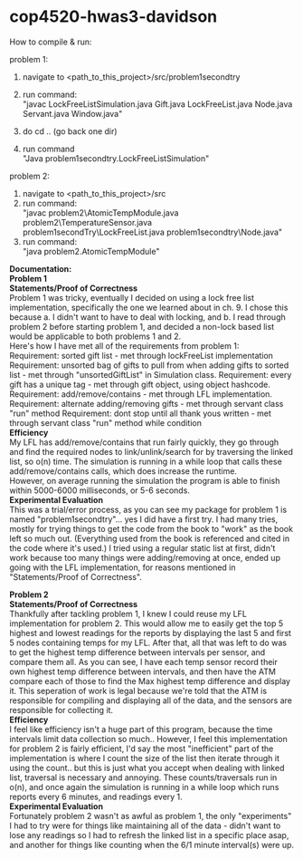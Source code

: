 # cop4520-hwas3-davidson

How to compile & run:

problem 1:  
1. navigate to <path_to_this_project>/src/problem1secondtry
2. run command:   
"javac LockFreeListSimulation.java Gift.java LockFreeList.java Node.java Servant.java Window.java"

3. do cd .. (go back one dir)  
4. run command   
"Java problem1secondtry.LockFreeListSimulation"  

problem 2:  
1. navigate to <path_to_this_project>/src  
2. run command:  
"javac problem2\AtomicTempModule.java problem2\TemperatureSensor.java problem1secondTry\LockFreeList.java problem1secondtry\Node.java"  
3. run command:  
"java problem2.AtomicTempModule"

**Documentation:**  
**Problem 1**  
**Statements/Proof of Correctness**  
Problem 1 was tricky, eventually I decided on using a lock free list implementation, specifically the one we learned about in ch. 9.
I chose this because a. I didn't want to have to deal with locking, and b. I read through problem 2 before starting problem 1, and decided
a non-lock based list would be applicable to both problems 1 and 2.  
Here's how I have met all of the requirements from problem 1:  
Requirement: sorted gift list - met through lockFreeList implementation
Requirement: unsorted bag of gifts to pull from when adding gifts to sorted list - met through "unsortedGiftList" in Simulation class.
Requirement: every gift has a unique tag - met through gift object, using object hashcode.
Requirement: add/remove/contains - met through LFL implementation.
Requirement: alternate adding/removing gifts - met through servant class "run" method
Requirement: dont stop until all thank yous written   - met through servant class "run" method while condition  
**Efficiency**  
My LFL has add/remove/contains that run fairly quickly, they go through and find the required nodes to link/unlink/search for by traversing
the linked list, so o(n) time. The simulation is running in a while loop that calls these add/remove/contains calls, which does increase the runtime.  
However, on average running the simulation the program is able to finish within 5000-6000 milliseconds, or 5-6 seconds.  
**Experimental Evaluation**  
This was a trial/error process, as you can see my package for problem 1 is named "problem1secondtry"... yes I did have a first try.
I had many tries, mostly for trying things to get the code from the book to "work" as the book left so much out. (Everything used from
the book is referenced and cited in the code where it's used.) I tried using a regular static list at first, didn't work because too many things
were adding/removing at once, ended up going with the LFL implementation, for reasons mentioned in "Statements/Proof of Correctness".
  
    
**Problem 2**  
**Statements/Proof of Correctness**  
Thankfully after tackling problem 1, I knew I could reuse my LFL implementation for problem 2. This would allow me to 
easily get the top 5 highest and lowest readings for the reports by displaying the last 5 and first 5 nodes containing temps 
for my LFL. After that, all that was left to do was to get the highest temp difference between intervals per sensor, and compare them all.
As you can see, I have each temp sensor record their own highest temp difference between intervals, and then have the ATM
compare each of those to find the Max highest temp difference and display it. This seperation of work is legal because we're
told that the ATM is responsible for compiling and displaying all of the data, and the sensors are responsible for collecting it.  
**Efficiency**  
I feel like efficiency isn't a huge part of this program, because the time intervals limit data collection so much.. However, 
I feel this implementation for problem 2 is fairly efficient, I'd say the most "inefficient" part of the implementation is where
I count the size of the list then iterate through it using the count.. but this is just what you accept when dealing with 
linked list, traversal is necessary and annoying. These counts/traversals run in o(n), and once again the simulation is running in a while loop
which runs reports every 6 minutes, and readings every 1.  
**Experimental Evaluation**  
Fortunately problem 2 wasn't as awful as problem 1, the only "experiments" I had to try were for things like maintaining
all of the data - didn't want to lose any readings so I had to refresh the linked list in a specific place asap, and another for
things like counting when the 6/1 minute interval(s) were up.
